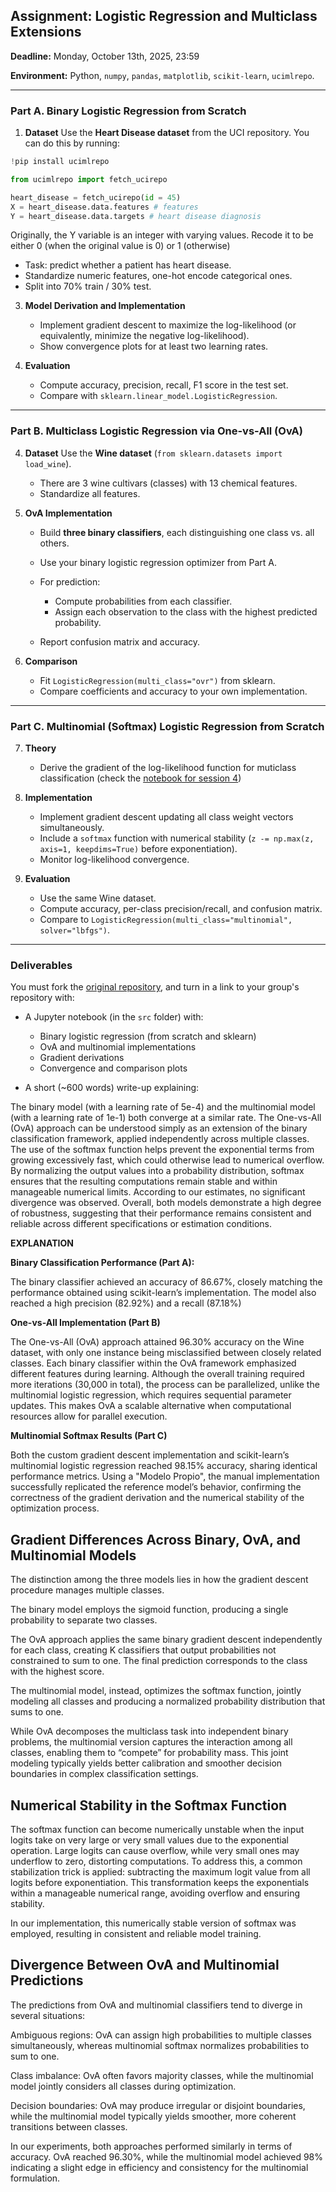 ## Assignment: Logistic Regression and Multiclass Extensions

**Deadline:** Monday, October 13th, 2025, 23:59

**Environment:** Python, `numpy`, `pandas`, `matplotlib`, `scikit-learn`, `ucimlrepo`.

---

### Part A. Binary Logistic Regression from Scratch

1. **Dataset**
   Use the **Heart Disease dataset** from the UCI repository. You can do this by running:
```python
!pip install ucimlrepo

from ucimlrepo import fetch_ucirepo

heart_disease = fetch_ucirepo(id = 45)
X = heart_disease.data.features # features
Y = heart_disease.data.targets # heart disease diagnosis

```
  Originally, the Y variable is an integer with varying values. Recode it to be either 0 (when the original value is 0) or 1 (otherwise)

   * Task: predict whether a patient has heart disease.
   * Standardize numeric features, one-hot encode categorical ones.
   * Split into 70% train / 30% test.

3. **Model Derivation and Implementation**

   * Implement gradient descent to maximize the log-likelihood (or equivalently, minimize the negative log-likelihood).
   * Show convergence plots for at least two learning rates.

4. **Evaluation**

   * Compute accuracy, precision, recall, F1 score in the test set.
   * Compare with `sklearn.linear_model.LogisticRegression`.

---

### Part B. Multiclass Logistic Regression via One-vs-All (OvA)

4. **Dataset**
   Use the **Wine dataset** (`from sklearn.datasets import load_wine`).

   * There are 3 wine cultivars (classes) with 13 chemical features.
   * Standardize all features.

5. **OvA Implementation**

   * Build **three binary classifiers**, each distinguishing one class vs. all others.
   * Use your binary logistic regression optimizer from Part A.
   * For prediction:

     * Compute probabilities from each classifier.
     * Assign each observation to the class with the highest predicted probability.
   * Report confusion matrix and accuracy.

6. **Comparison**

   * Fit `LogisticRegression(multi_class="ovr")` from sklearn.
   * Compare coefficients and accuracy to your own implementation.

---

### Part C. Multinomial (Softmax) Logistic Regression from Scratch

7. **Theory**

   * Derive the gradient of the log-likelihood function for muticlass classification (check the [notebook for session 4](https://colab.research.google.com/drive/1QKPnTQ_CtqY_4IZHr_dUAzR3nfj8bLbW?usp=sharing))

8. **Implementation**

   * Implement gradient descent updating all class weight vectors simultaneously.
   * Include a `softmax` function with numerical stability (`z -= np.max(z, axis=1, keepdims=True)` before exponentiation).
   * Monitor log-likelihood convergence.

9. **Evaluation**

   * Use the same Wine dataset.
   * Compute accuracy, per-class precision/recall, and confusion matrix.
   * Compare to `LogisticRegression(multi_class="multinomial", solver="lbfgs")`.

---

### Deliverables

You must fork the [original repository](https://github.com/RodrigoGrijalba/ENEI-2025-ML1-Tarea2), and turn in a link to your group's repository with:

* A Jupyter notebook (in the `src` folder) with:

  * Binary logistic regression (from scratch and sklearn)
  * OvA and multinomial implementations
  * Gradient derivations
  * Convergence and comparison plots
* A short (~600 words) write-up explaining:

The binary model (with a learning rate of 5e-4) and the multinomial model (with a learning rate of 1e-1) both converge at a similar rate. The One-vs-All (OvA) approach can be understood simply as an extension of the binary classification framework, applied independently across multiple classes.
The use of the softmax function helps prevent the exponential terms from growing excessively fast, which could otherwise lead to numerical overflow. By normalizing the output values into a probability distribution, softmax ensures that the resulting computations remain stable and within manageable numerical limits.
According to our estimates, no significant divergence was observed. Overall, both models demonstrate a high degree of robustness, suggesting that their performance remains consistent and reliable across different specifications or estimation conditions.

**EXPLANATION**

**Binary Classification Performance (Part A):**

The binary classifier achieved an accuracy of 86.67%, closely matching the performance obtained using scikit-learn’s implementation. The model also reached a high precision (82.92%) and a recall (87.18%)

**One-vs-All Implementation (Part B)**

The One-vs-All (OvA) approach attained 96.30% accuracy on the Wine dataset, with only one instance being misclassified between closely related classes. Each binary classifier within the OvA framework emphasized different features during learning. Although the overall training required more iterations (30,000 in total), the process can be parallelized, unlike the multinomial logistic regression, which requires sequential parameter updates. This makes OvA a scalable alternative when computational resources allow for parallel execution.

**Multinomial Softmax Results (Part C)**

Both the custom gradient descent implementation and scikit-learn’s multinomial logistic regression reached 98.15% accuracy, sharing identical performance metrics. Using a "Modelo Propio", the manual implementation successfully replicated the reference model’s behavior, confirming the correctness of the gradient derivation and the numerical stability of the optimization process.

## Gradient Differences Across Binary, OvA, and Multinomial Models

The distinction among the three models lies in how the gradient descent procedure manages multiple classes.

The binary model employs the sigmoid function, producing a single probability to separate two classes.

The OvA approach applies the same binary gradient descent independently for each class, creating K classifiers that output probabilities not constrained to sum to one. The final prediction corresponds to the class with the highest score.

The multinomial model, instead, optimizes the softmax function, jointly modeling all classes and producing a normalized probability distribution that sums to one.

While OvA decomposes the multiclass task into independent binary problems, the multinomial version captures the interaction among all classes, enabling them to “compete” for probability mass. This joint modeling typically yields better calibration and smoother decision boundaries in complex classification settings.

## Numerical Stability in the Softmax Function

The softmax function can become numerically unstable when the input logits take on very large or very small values due to the exponential operation. Large logits can cause overflow, while very small ones may underflow to zero, distorting computations. To address this, a common stabilization trick is applied: subtracting the maximum logit value from all logits before exponentiation. This transformation keeps the exponentials within a manageable numerical range, avoiding overflow and ensuring stability.

In our implementation, this numerically stable version of softmax was employed, resulting in consistent and reliable model training.

## Divergence Between OvA and Multinomial Predictions

The predictions from OvA and multinomial classifiers tend to diverge in several situations:

Ambiguous regions: OvA can assign high probabilities to multiple classes simultaneously, whereas multinomial softmax normalizes probabilities to sum to one.

Class imbalance: OvA often favors majority classes, while the multinomial model jointly considers all classes during optimization.

Decision boundaries: OvA may produce irregular or disjoint boundaries, while the multinomial model typically yields smoother, more coherent transitions between classes.

In our experiments, both approaches performed similarly in terms of accuracy. OvA reached 96.30%, while the multinomial model achieved 98% indicating a slight edge in efficiency and consistency for the multinomial formulation.

